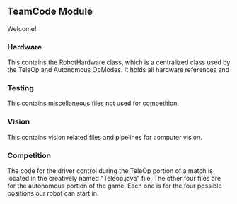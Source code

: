 ## TeamCode Module

Welcome!

### Hardware

This contains the RobotHardware class, which is a centralized class used by the TeleOp and Autonomous OpModes.
It holds all hardware references and 

### Testing

This contains miscellaneous files not used for competition.

### Vision

This contains vision related files and pipelines for computer vision.

### Competition

The code for the driver control during the TeleOp portion of a match is located in the creatively named "Teleop.java" file.
The other four files are for the autonomous portion of the game. Each one is for the four possible positions our robot can start in.



